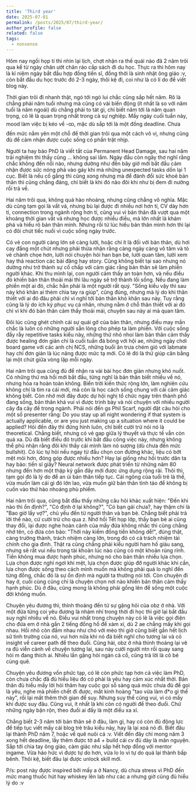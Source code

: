 ```yaml
---
title: 'Third year'
date: 2025-07-01
permalink: /posts/2025/07/third-year/
author_profile: false
related: false
tags:
  - nonsense
---
```

Hôm nay ngồi họp tí thì nhìn lại lịch, chợt nhận ra thế quái nào đã 2 năm trôi qua kể từ ngày chân ướt chân ráo cắp sách đi du học. Thực ra thì hôm nay là kỉ niệm ngày bắt đầu hợp đồng tiến sĩ, đồng thời là sinh nhật ông giáo :v, còn bắt đầu du học trước đó 2-3 ngày, thôi kệ đi, coi như là có lí do để viết blog này.

Thời gian trôi đi nhanh thật, ngó tới ngó lui chắc cũng sắp hết năm. Rõ là chẳng phải năm tuổi nhưng mà cũng có vài biến động (ít nhất là so với năm tuổi là năm ngoái) dù chẳng phải to tát gì, chỉ biết năm tới là năm quan trọng, có lẽ là quan trọng nhất trong cả sự nghiệp. Mấy ngày cuối tuần này, mood làm việc bị kéo về -ထ, mặc dù sắp tới là một đống deadline. Chưa đến mức nằm yên một chỗ để thời gian trôi qua một cách vô vị, nhưng cũng đủ để cảm nhận được cuộc sống có phần trật nhịp.

Người ta hay bảo PhD là viết tắt của Permanent Head Damage, sau hai năm trải nghiệm thì thấy cũng ... không sai lắm. Ngày đầu còn ngây thơ nghĩ rằng chắc không đến nỗi nào, nhưng dường như đến bây giờ mới bắt đầu cảm nhận được sức nóng phả vào gáy khi mà những unexpected tasks dồn lại 1 cục. Biết là nếu cố gắng thì cũng xong nhưng mà để đánh đổi sức khoẻ bản thân thì cũng chẳng đáng, chỉ biết là khi đó não đôi khi như bị đem đi nướng rồi trả về.

Hai năm trôi qua, không quá hào nhoáng, nhưng cũng chẳng vô nghĩa. Mặc dù cũng tạm gọi là vất vả, nhưng bù lại được đi nhiều nơi hơn tí, CV dày hơn tí, connection trong ngành rộng hơn tí, cũng vui vì bản thân đã vượt qua một khoảng thời gian vất vả nhưng học được nhiều điều, mà lớn nhất là khám phá và hiểu rõ bản thân mình. Nhưng rồi từ lúc hiểu bản thân mình hơn thì lại có đôi chút tiếc nuối vì cuộc sống ngày trước.

Có vẻ con người càng lớn sẽ càng lười, hoặc chí ít là đối với bản thân, dù hơi cay đắng một chút nhưng phải thừa nhận rằng càng ngày càng vô tâm và tỏ vẻ chảnh chọe hơn, lười nói chuyện hỏi han bạn bè, lười quan tâm, lười xem hay thả reaction các bài đăng hay story. Cũng không biết tại sao nhưng nó dường như trở thành sự cố chấp với cảm giác rằng bản thân sẽ làm phiền người khác. Khi thu mình lại, con người cảm thấy an toàn hơn, và nếu điều đó khiến bản thân thoải mái thì lâu ngày sẽ trở thành lối sống. Nếu đang làm phiền một ai đó, chắc hẳn phải là một người rất quý. "Sống kiểu vậy thì sau này khó khăn ai thèm chìa tay ra giúp", cũng đúng, nhưng mà lý do khi thân thiết với ai đó đâu phải chỉ vì nghĩ tới bản thân khó khăn sau này. Tuy rằng cũng là lý do ích kỷ phục vụ cá nhân, nhưng nằm ở chỗ thân thiết với ai đó chỉ vì khi đó bản thân cảm thấy thoải mái, chuyện sau này ai mà quan tâm.

Đôi lúc cũng ghét chính cái sự quái gở của bản thân, nhưng điều may mắn chắc là luôn có những người sẵn lòng cho phép ta làm phiền. Với cuộc sống đầy rẫy repetitive tasks kiểu này, những thứ nhỏ nhoi làm bản thân cảm thấy được healing đơn giản chỉ là cuối tuần đá bóng với hội ae, những ngày chơi board game với các anh chị NCS, những buổi ăn trưa chém gió với labmate hay chỉ đơn giản là lúc nâng được mức tạ mới. Có lẽ đó là thứ giúp cân bằng lại một chút giữa vòng lặp mỗi ngày.

Hai năm trôi qua cũng đủ để nhận ra vài bài học đơn giản nhưng khó nuốt. Có những thứ mà hồi mới bắt đầu, từng nghĩ là bản thân biết nhiều về nó, nhưng hóa ra hoàn toàn không. Biển trời kiến thức rộng lớn, làm nghiên cứu không chỉ là tìm ra cái mới, mà còn là học cách sống chung với cái cảm giác không biết. Còn nhớ mới đây được dự hội nghị tổ chức ngay trên thành phố đang sống, bản thân khá vui vì được trình bày và nói chuyện với nhiều người cây đa cây đề trong ngành. Phải nói đến gs Phil Scarf, người đặt câu hỏi cho một số presenter rằng: Do you stay up all night wondering if that system is actually applicable, or are you just making up a situation where it could be applied? Hỏi đến đây thì đứng hình luôn, chỉ biết cười trừ nói nó là theoretical. Chẳng biết, nhưng có vẻ gap giữa lý thuyết và thực tế vẫn còn quá xa. Dù đã biết điều đó trước khi bắt đầu công việc này, nhưng không thể phủ nhận rằng đôi khi thấy cái mình làm nó sượng (dù chưa đến mức bullshit). Có lúc tự hỏi nếu ngay từ đầu chọn con đường khác, liệu có bớt mệt mỏi hơn, đóng góp được nhiều hơn? Hay lại giống như hồi trước dân ta hay bảo: tiến sĩ giấy? Neural network được phát triển từ những năm 80 nhưng đến hơn một thập kỷ gần đây mới được ứng dụng rộng rãi. Thôi thì, tạm gọi đó là lý do để an ủi bản thân tiếp tục. Cái ngông của tuổi trẻ là thế, vừa muốn làm cái gì đó lớn lao, vừa muốn giữ bản thân tỉnh táo để không bị cuốn vào thứ hào nhoáng phù phiếm.

Hai năm trôi qua, cũng bắt đầu thấy những câu hỏi khác xuất hiện: "Đến khi nào thì ổn định?", "Có định ở lại không?", "Có bạn gái chưa?, hay thậm chí là "Bao giờ lấy vợ?", chủ yếu đến từ người thân và bạn bè. Chẳng biết phải trả lời thế nào, cứ cười trừ cho qua z. Nhớ hồi Tết họp lớp, thấy bạn bè ai cũng thay đổi, lại được nghe hoàn cảnh của mấy đứa không nhắc thì cũng chẳng nhớ tên, có đứa còn bảo: "Thời này kiếm đồng tiền không dễ!", đúng thật, càng trưởng thành, trách nhiệm càng lớn, trong đó có cả trách nhiệm tài chính cho gia đình. Thật ra cũng chẳng phải kiểu người ham hố giàu sang, nhưng sẽ rất vui nếu trong tài khoản lúc nào cũng có một khoản rủng rỉnh. Tiền không mua được hạnh phúc, nhưng nó cho bản thân nhiều lựa chọn. Lựa chọn được nghỉ ngơi khi mệt, lựa chọn được giúp đỡ người khác khi cần, lựa chọn được sống theo cách mình muốn mà không phải quá lo nghĩ đến từng đồng, chắc đó là sự ổn định mà người ta thường nói tới. Còn chuyện đi hay ở, cuối cùng cũng chỉ là chuyện chọn nơi nào khiến bản thân cảm thấy hạnh phúc. Dù ở đâu, cũng mong là không phải gồng lên để sống một cuộc đời không muốn.

Chuyện yêu đương thì, thỉnh thoảng đến từ sự gặng hỏi của obz ở nhà. Với một đứa từng coi yêu đương là nhảm nhí trong thời đi học thì giờ lại bắt đầu suy nghĩ nhiều về nó. Điều vui nhất trong chuyện này có lẽ là việc gọi điện cho đứa em ở nhà gần 2 tiếng đồng hồ để xàm xí, dù 2 ae chẳng mấy khi gọi nhau. Hồi nhỏ còn đấm nhau như chó với mèo thì giờ cũng biết gần hết lịch sử tình trường của nó, vui hơn nữa khi nó đá biết nghĩ cho tương lai và có insight về career path để theo đuổi. Cũng hài, obz ở nhà thỉnh thoảng lại vẽ ra đủ viễn cảnh về chuyện tương lai, sau này cưới người ntn rồi quay sang hỏi m đang thích ai. Nhiều lần gặng hỏi ngán cả cổ, cũng trả lời là cô bé cùng quê.

Chuyện yêu đương vốn phức tạp, có lẽ còn phức tạp hơn cả việc làm PhD, còn chưa chắc đã đủ hiểu liệu đó có phải là yêu hay cảm xúc nhất thời. Bản thân đủ hiểu mấy lời hỏi thăm hay cuộc gọi sỗ sàng quá mức chưa đủ để gọi là yêu, nghe mà phiền chết đi được, mắt kinh hoàng "tao vừa làm đ*o gì thế này", rồi lại mất thêm thời gian để suy. Nhưng suy thế cũng vui, vì có mấy khi được suy đâu. Cũng vui, ít nhất là khi còn có người để theo đuổi. Chứ những ngày bận rộn, theo đuổi ai đấy là một điều xa xỉ.

Chẳng biết 2-3 năm tới bản thân sẽ ở đâu, làm gì, hay có còn đủ động lực để tiếp tục viết mấy cái blog trẻ trâu kiểu này, hay là lại xoá nó đi. Biết đâu lại thành PhD năm 7, hoặc về quê nuôi cá :v. Viết đến đây chỉ mong năm 3 xong hết deadline, lấy thêm được tờ a4 + build cái cv đủ dày là mãn nguyện. Sắp tới chia tay ông giáo, cảm giác như sắp hết hợp đồng với mentor ingame. Vừa háo hức vì được tự do hơn, vừa lo lo vì tự do quá lại thành bấp bênh. Thôi kệ, biết đâu lại được unlock skill mới.

P/s: post này được inspired bởi mấy a ở Nancy, dù chưa stress vì PhD đến mức mang thuốc hút hay whiskey lên lab như các a nhưng giờ cũng đủ hiểu lý do :v